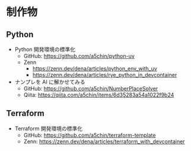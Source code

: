 # 制作物

## Python
- Python 開発環境の標準化
  - GitHub: https://github.com/a5chin/python-uv
  - Zenn
    - https://zenn.dev/dena/articles/python_env_with_uv
    - https://zenn.dev/dena/articles/rye_python_in_devcontainer
- ナンプレを AI に解かせてみる
  - GitHub: https://github.com/a5chin/NumberPlaceSolver
  - Qiita: https://qiita.com/a5chin/items/6d35283a54a1022f9b24

## Terraform
- Terraform 開発環境の標準化
  - GitHub: https://github.com/a5chin/terraform-template
  - Zenn: https://zenn.dev/dena/articles/terraform_with_devcontainer
